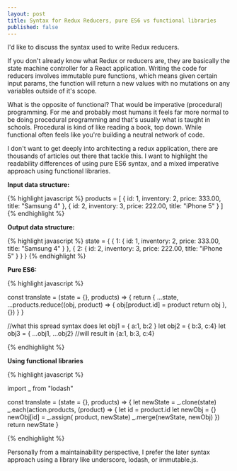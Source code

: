 ```yaml
---
layout: post
title: Syntax for Redux Reducers, pure ES6 vs functional libraries
published: false
---
```


I'd like to discuss the syntax used to write Redux reducers.

If you don't already know what Redux or reducers are, they are basically the state machine controller for a React application. Writing the code for reducers involves immutable pure functions, which means given certain input params, the function will return a new values with no mutations on any variables outside of it's scope.

What is the opposite of functional? That would be imperative (procedural) programming. For me and probably most humans it feels far more normal to be doing procedural programming and that's usually what is taught in schools. Procedural is kind of like reading a book, top down. While functional often feels like you're building a neutral network of code.

I don't want to get deeply into architecting a redux application, there are thousands of articles out there that tackle this. I want to highlight the readability differences of using pure ES6 syntax, and a mixed imperative approach using functional libraries.

**Input data structure:**

{% highlight javascript %}
products = [
    {
      id: 1,
      inventory: 2,
      price: 333.00,
      title: "Samsung 4"
    },
    {
      id: 2,
      inventory: 3,
      price: 222.00,
      title: "iPhone 5"
    }
  ]
{% endhighlight %}

**Output data structure:**

{% highlight javascript %}
state = {
    {
      1: {
        id: 1,
        inventory: 2,
        price: 333.00,
        title: "Samsung 4"
      }
    },
    {
      2:
        {
          id: 2,
          inventory: 3,
          price: 222.00,
          title: "iPhone 5"
      }
    }
  }
{% endhighlight %}

**Pure ES6:**

{% highlight javascript %}

const translate = (state = {}, products) => {
  return {
    ...state,
    ...products.reduce((obj, product) => {
      obj[product.id] = product
      return obj
    }, {})
  }
}

//what this spread syntax does
let obj1 = { a:1, b:2 }
let obj2 = { b:3, c:4}
let obj3 = { …obj1, …obj2}
//will result in {a:1, b:3, c:4}

{% endhighlight %}

**Using functional libraries**

{% highlight javascript %}

import _ from "lodash"

const translate = (state = {}, products) => {
    let newState = _.clone(state)
    _.each(action.products, (product) => {
      let id = product.id
      let newObj = {}
      newObj[id] = _.assign( product, newState)
      _.merge(newState, newObj)
    })
    return newState
}

{% endhighlight %}

Personally from a maintainability perspective, I prefer the later syntax approach using a library like underscore, lodash, or immutable.js.